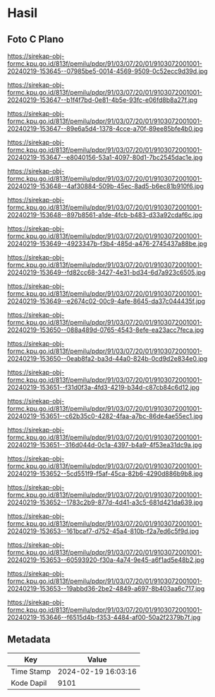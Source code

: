 # Hasil

## Foto C Plano

https://sirekap-obj-formc.kpu.go.id/813f/pemilu/pdpr/91/03/07/20/01/9103072001001-20240219-153645--07985be5-0014-4569-9509-0c52ecc9d39d.jpg

https://sirekap-obj-formc.kpu.go.id/813f/pemilu/pdpr/91/03/07/20/01/9103072001001-20240219-153647--b1f4f7bd-0e81-4b5e-93fc-e06fd8b8a27f.jpg

https://sirekap-obj-formc.kpu.go.id/813f/pemilu/pdpr/91/03/07/20/01/9103072001001-20240219-153647--89e6a5d4-1378-4cce-a70f-89ee85bfe4b0.jpg

https://sirekap-obj-formc.kpu.go.id/813f/pemilu/pdpr/91/03/07/20/01/9103072001001-20240219-153647--e8040156-53a1-4097-80d1-7bc2545dac1e.jpg

https://sirekap-obj-formc.kpu.go.id/813f/pemilu/pdpr/91/03/07/20/01/9103072001001-20240219-153648--4af30884-509b-45ec-8ad5-b6ec81b910f6.jpg

https://sirekap-obj-formc.kpu.go.id/813f/pemilu/pdpr/91/03/07/20/01/9103072001001-20240219-153648--897b8561-a1de-4fcb-b483-d33a92cdaf6c.jpg

https://sirekap-obj-formc.kpu.go.id/813f/pemilu/pdpr/91/03/07/20/01/9103072001001-20240219-153649--4923347b-f3b4-485d-a476-2745437a88be.jpg

https://sirekap-obj-formc.kpu.go.id/813f/pemilu/pdpr/91/03/07/20/01/9103072001001-20240219-153649--fd82cc68-3427-4e31-bd34-6d7a923c6505.jpg

https://sirekap-obj-formc.kpu.go.id/813f/pemilu/pdpr/91/03/07/20/01/9103072001001-20240219-153649--e2674c02-00c9-4afe-8645-da37c044435f.jpg

https://sirekap-obj-formc.kpu.go.id/813f/pemilu/pdpr/91/03/07/20/01/9103072001001-20240219-153650--088a489d-0765-4543-8efe-ea23acc7feca.jpg

https://sirekap-obj-formc.kpu.go.id/813f/pemilu/pdpr/91/03/07/20/01/9103072001001-20240219-153650--0eab8fa2-ba3d-44a0-824b-0cd9d2e834e0.jpg

https://sirekap-obj-formc.kpu.go.id/813f/pemilu/pdpr/91/03/07/20/01/9103072001001-20240219-153651--f31d0f3a-4fd3-4219-b34d-c87cb84c6d12.jpg

https://sirekap-obj-formc.kpu.go.id/813f/pemilu/pdpr/91/03/07/20/01/9103072001001-20240219-153651--c62b35c0-4282-4faa-a7bc-86de4ae55ec1.jpg

https://sirekap-obj-formc.kpu.go.id/813f/pemilu/pdpr/91/03/07/20/01/9103072001001-20240219-153651--316d044d-0c1a-4397-b4a9-4f53ea31dc9a.jpg

https://sirekap-obj-formc.kpu.go.id/813f/pemilu/pdpr/91/03/07/20/01/9103072001001-20240219-153652--5cd551f9-f5af-45ca-82b6-4290d886b9b8.jpg

https://sirekap-obj-formc.kpu.go.id/813f/pemilu/pdpr/91/03/07/20/01/9103072001001-20240219-153652--1783c2b9-877d-4d41-a3c5-681d421da639.jpg

https://sirekap-obj-formc.kpu.go.id/813f/pemilu/pdpr/91/03/07/20/01/9103072001001-20240219-153653--161bcaf7-d752-45a4-810b-f2a7ed6c5f9d.jpg

https://sirekap-obj-formc.kpu.go.id/813f/pemilu/pdpr/91/03/07/20/01/9103072001001-20240219-153653--60593920-f30a-4a74-9e45-a6f1ad5e48b2.jpg

https://sirekap-obj-formc.kpu.go.id/813f/pemilu/pdpr/91/03/07/20/01/9103072001001-20240219-153653--19abbd36-2be2-4849-a697-8b403aa6c717.jpg

https://sirekap-obj-formc.kpu.go.id/813f/pemilu/pdpr/91/03/07/20/01/9103072001001-20240219-153646--f6515d4b-f353-4484-af00-50a2f2379b7f.jpg


## Metadata

| Key        | Value               |
| ---------- | ------------------- |
| Time Stamp | 2024-02-19 16:03:16 |
| Kode Dapil | 9101                |



